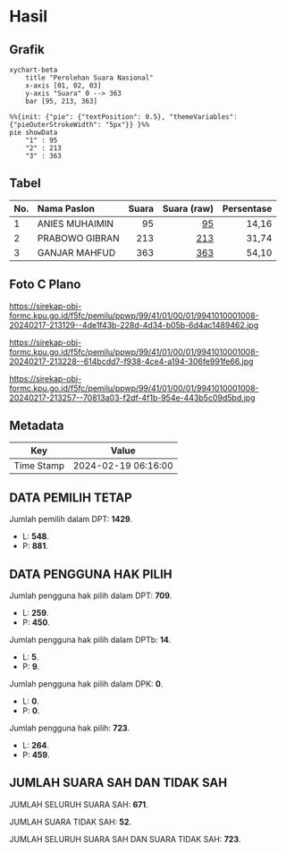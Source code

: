 # Hasil

## Grafik

```mermaid
xychart-beta
    title "Perolehan Suara Nasional"
    x-axis [01, 02, 03]
    y-axis "Suara" 0 --> 363
    bar [95, 213, 363]
```

```mermaid
%%{init: {"pie": {"textPosition": 0.5}, "themeVariables": {"pieOuterStrokeWidth": "5px"}} }%%
pie showData
    "1" : 95
    "2" : 213
    "3" : 363
```

## Tabel

| No. | Nama Paslon    | Suara | Suara (raw) | Persentase |
|:--- |:-------------- | -----:| -----------:| ----------:|
| 1   | ANIES MUHAIMIN | 95    | [95][p-1]   | 14,16      |
| 2   | PRABOWO GIBRAN | 213   | [213][p-2]  | 31,74      |
| 3   | GANJAR MAHFUD  | 363   | [363][p-3]  | 54,10      |


[p-1]: https://github.com/gigit-pemilu/pemilu-2024/blob/main/pilpres/hitung-suara/sub/99-luar-negeri/sub/41-frankfurt-jerman/sub/01-frankfurt-jerman/sub/0001-frankfurt-jerman/sub/008-pos-003/sub/paslon-1.txt
[p-2]: https://github.com/gigit-pemilu/pemilu-2024/blob/main/pilpres/hitung-suara/sub/99-luar-negeri/sub/41-frankfurt-jerman/sub/01-frankfurt-jerman/sub/0001-frankfurt-jerman/sub/008-pos-003/sub/paslon-2.txt
[p-3]: https://github.com/gigit-pemilu/pemilu-2024/blob/main/pilpres/hitung-suara/sub/99-luar-negeri/sub/41-frankfurt-jerman/sub/01-frankfurt-jerman/sub/0001-frankfurt-jerman/sub/008-pos-003/sub/paslon-3.txt

## Foto C Plano

https://sirekap-obj-formc.kpu.go.id/f5fc/pemilu/ppwp/99/41/01/00/01/9941010001008-20240217-213129--4de1f43b-228d-4d34-b05b-6d4ac1489462.jpg

https://sirekap-obj-formc.kpu.go.id/f5fc/pemilu/ppwp/99/41/01/00/01/9941010001008-20240217-213228--614bcdd7-f938-4ce4-a194-306fe991fe66.jpg

https://sirekap-obj-formc.kpu.go.id/f5fc/pemilu/ppwp/99/41/01/00/01/9941010001008-20240217-213257--70813a03-f2df-4f1b-954e-443b5c09d5bd.jpg


## Metadata

| Key        | Value               |
| ---------- | ------------------- |
| Time Stamp | 2024-02-19 06:16:00 |


## DATA PEMILIH TETAP

Jumlah pemilih dalam DPT: **1429**.
 * L: **548**.
 * P: **881**.

## DATA PENGGUNA HAK PILIH

Jumlah pengguna hak pilih dalam DPT: **709**.
 * L: **259**.
 * P: **450**.

Jumlah pengguna hak pilih dalam DPTb: **14**.
 * L: **5**.
 * P: **9**.

Jumlah pengguna hak pilih dalam DPK: **0**.
 * L: **0**.
 * P: **0**.

Jumlah pengguna hak pilih: **723**.
 * L: **264**.
 * P: **459**.

## JUMLAH SUARA SAH DAN TIDAK SAH

JUMLAH SELURUH SUARA SAH: **671**.

JUMLAH SUARA TIDAK SAH: **52**.

JUMLAH SELURUH SUARA SAH DAN SUARA TIDAK SAH: **723**.



